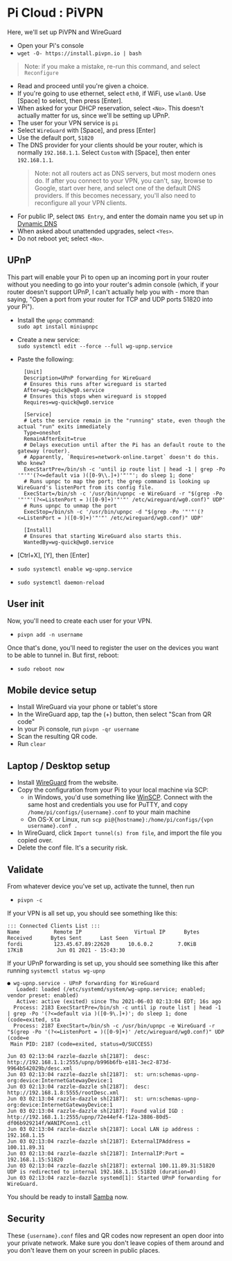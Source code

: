 # Pi Cloud : PiVPN

Here, we'll set up PiVPN and WireGuard

* Open your Pi's console
* `wget -O- https://install.pivpn.io | bash`

> Note: if you make a mistake, re-run this command, and select `Reconfigure`

* Read and proceed until you're given a choice.
* If you're going to use ethernet, select `eth0`, if WiFi, use `wlan0`.  Use \[Space\] to select, then press \[Enter\].
* When asked for your DHCP reservation, select `<No>`.  This doesn't actually matter for us, since we'll be setting up UPnP.
* The user for your VPN service is `pi`
* Select `WireGuard` with \[Space\], and press \[Enter\]
* Use the default port, `51820`
* The DNS provider for your clients should be your router, which is normally `192.168.1.1`.  Select `Custom` with \[Space\], then enter `192.168.1.1`.
    > Note: not all routers act as DNS servers, but most modern ones do.  If after you connect to your VPN, you can't, say, browse to Google, start over here,
    > and select one of the default DNS providers.  If this becomes necessary, you'll also need to reconfigure all your VPN clients.
* For public IP, select `DNS Entry`, and enter the domain name you set up in [Dynamic DNS](Dynamic%20DNS)
* When asked about unattended upgrades, select `<Yes>`.
* Do not reboot yet; select `<No>`.

## UPnP

This part will enable your Pi to open up an incoming port in your router without you needing to go into your router's admin console (which, if your router doesn't support UPnP, I can't actually help you with - more than saying, "Open a port from your router for TCP and UDP ports 51820 into your Pi").

* Install the `upnpc` command:  
    `sudo apt install miniupnpc`
* Create a new service:  
    `sudo systemctl edit --force --full wg-upnp.service`

* Paste the following:

        [Unit]
        Description=UPnP forwarding for WireGuard
        # Ensures this runs after wireguard is started
        After=wg-quick@wg0.service
        # Ensures this stops when wireguard is stopped
        Requires=wg-quick@wg0.service

        [Service]
        # Lets the service remain in the "running" state, even though the actual "run" exits immediately
        Type=oneshot
        RemainAfterExit=true
        # Delays execution until after the Pi has an default route to the gateway (router).
        # Apparently, `Requires=network-online.target` doesn't do this.  Who knew?
        ExecStartPre=/bin/sh -c 'until ip route list | head -1 | grep -Po '"'"'(?<=default via )([0-9\\.]+)'"'"'; do sleep 1; done'
        # Runs upnpc to map the port; the grep command is looking up WireGuard's listenPort from its config file.
        ExecStart=/bin/sh -c '/usr/bin/upnpc -e WireGuard -r "$(grep -Po '"'"'(?<=ListenPort = )([0-9]+)'"'"' /etc/wireguard/wg0.conf)" UDP'
        # Runs upnpc to unmap the port
        ExecStop=/bin/sh -c '/usr/bin/upnpc -d "$(grep -Po '"'"'(?<=ListenPort = )([0-9]+)'"'"' /etc/wireguard/wg0.conf)" UDP'

        [Install]
        # Ensures that starting WireGuard also starts this.
        WantedBy=wg-quick@wg0.service

* \[Ctrl+X\], \[Y\], then \[Enter\]
* `sudo systemctl enable wg-upnp.service`
* `sudo systemctl daemon-reload`

## User init

Now, you'll need to create each user for your VPN.

* `pivpn add -n username`

Once that's done, you'll need to register the user on the devices you want to be able to tunnel in.  But first, reboot:

* `sudo reboot now`

## Mobile device setup

* Install WireGuard via your phone or tablet's store
* In the WireGuard app, tap the (+) button, then select "Scan from QR code"
* In your Pi console, run `pivpn -qr username`
* Scan the resulting QR code.
* Run `clear`

## Laptop / Desktop setup

* Install [WireGuard](https://www.wireguard.com/install/) from the website.
* Copy the configuration from your Pi to your local machine via SCP:
    * in Windows, you'd use something like [WinSCP](https://winscp.net/eng/index.php).  Connect with the same host and credentials you use for PuTTY,
    and copy `/home/pi/configs/{username}.conf` to your main machine
    * On OS-X or Linux, run
      `scp pi@{hostname}:/home/pi/configs/{vpn username}.conf .`
* In WireGuard, click `Import tunnel(s) from file`, and import the file you copied over.
* Delete the conf file.  It's a security risk.

## Validate

From whatever device you've set up, activate the tunnel, then run

* `pivpn -c`

If your VPN is all set up, you should see something like this:

    ::: Connected Clients List :::
    Name           Remote IP                 Virtual IP      Bytes Received      Bytes Sent      Last Seen
    fordi          123.45.67.89:22620      10.6.0.2        7.0KiB              17KiB           Jun 01 2021 - 15:43:30

If your UPnP forwarding is set up, you should see something like this after running `systemctl status wg-upnp`

    ● wg-upnp.service - UPnP forwarding for WireGuard
       Loaded: loaded (/etc/systemd/system/wg-upnp.service; enabled; vendor preset: enabled)
       Active: active (exited) since Thu 2021-06-03 02:13:04 EDT; 16s ago
      Process: 2183 ExecStartPre=/bin/sh -c until ip route list | head -1 | grep -Po '(?<=default via )([0-9\.]+)'; do sleep 1; done (code=exited, sta
      Process: 2187 ExecStart=/bin/sh -c /usr/bin/upnpc -e WireGuard -r "$(grep -Po '(?<=ListenPort = )([0-9]+)' /etc/wireguard/wg0.conf)" UDP (code=e
     Main PID: 2187 (code=exited, status=0/SUCCESS)

    Jun 03 02:13:04 razzle-dazzle sh[2187]:  desc: http://192.168.1.1:2555/upnp/b996b6fb-e181-3ec2-873d-9964b542029b/desc.xml
    Jun 03 02:13:04 razzle-dazzle sh[2187]:  st: urn:schemas-upnp-org:device:InternetGatewayDevice:1
    Jun 03 02:13:04 razzle-dazzle sh[2187]:  desc: http://192.168.1.8:5555/rootDesc.xml
    Jun 03 02:13:04 razzle-dazzle sh[2187]:  st: urn:schemas-upnp-org:device:InternetGatewayDevice:1
    Jun 03 02:13:04 razzle-dazzle sh[2187]: Found valid IGD : http://192.168.1.1:2555/upnp/72e44ef4-f12a-3886-80d5-df06b929214f/WANIPConn1.ctl
    Jun 03 02:13:04 razzle-dazzle sh[2187]: Local LAN ip address : 192.168.1.15
    Jun 03 02:13:04 razzle-dazzle sh[2187]: ExternalIPAddress = 100.11.89.31
    Jun 03 02:13:04 razzle-dazzle sh[2187]: InternalIP:Port = 192.168.1.15:51820
    Jun 03 02:13:04 razzle-dazzle sh[2187]: external 100.11.89.31:51820 UDP is redirected to internal 192.168.1.15:51820 (duration=0)
    Jun 03 02:13:04 razzle-dazzle systemd[1]: Started UPnP forwarding for WireGuard.


You should be ready to install [Samba](Samba) now.

## Security

These `{username}.conf` files and QR codes now represent an open door into your private network.  Make sure you don't leave copies of them around and you don't leave them on your screen in public places.
